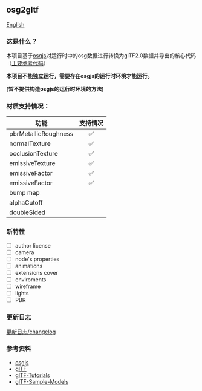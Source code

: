 ## osg2gltf

[English](./readme_en.md)

### 这是什么？
本项目基于[osgjs](https://github.com/cedricpinson/osgjs)对运行时中的osg数据进行转换为glTF2.0数据并导出的核心代码（[主要参考代码](https://github.com/cedricpinson/osgjs/blob/d3c9a4bebeebfb891eb2d708cd0828c126aeec18/sources/osgPlugins/ReaderWriterGLTF.js)）

**本项目不能独立运行，需要存在osgjs的运行时环境才能运行。**

**[暂不提供构造osgjs的运行时环境的方法]**



### 材质支持情况：

| 功能                             | 支持情况|
|----------------------------------|:------------------:|
| pbrMetallicRoughness | :white_check_mark: |
| normalTexture | :white_check_mark: |
| occlusionTexture | :white_check_mark: |
| emissiveTexture | :white_check_mark: |
| emissiveFactor | :white_check_mark: |
| emissiveFactor | :white_check_mark: |
| bump map |  |
| alphaCutoff |  |
| doubleSided |  |

### 新特性
- [ ] author license
- [ ] camera
- [ ] node's properties
- [ ] animations
- [ ] extensions cover
- [ ] enviroments
- [ ] wireframe
- [ ] lights
- [ ] PBR

### 更新日志
[更新日志/changelog](./changelog.md)

### 参考资料
 - [osgjs](https://github.com/cedricpinson/osgjs)
 - [glTF](https://github.com/KhronosGroup/glTF)
 - [glTF-Tutorials](https://github.com/KhronosGroup/glTF-Tutorials)
 - [glTF-Sample-Models](https://github.com/KhronosGroup/glTF-Sample-Models)